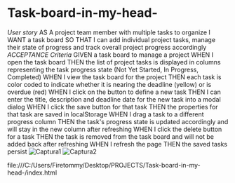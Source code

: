 # Task-board-in-my-head-
*User story*
AS A project team member with multiple tasks to organize
I WANT a task board 
SO THAT I can add individual project tasks, manage their state of progress and track overall project progress accordingly
*ACCEPTANCE Criteria*
GIVEN a task board to manage a project
WHEN I open the task board
THEN the list of project tasks is displayed in columns representing the task progress state (Not Yet Started, In Progress, Completed)
WHEN I view the task board for the project
THEN each task is color coded to indicate whether it is nearing the deadline (yellow) or is overdue (red)
WHEN I click on the button to define a new task
THEN I can enter the title, description and deadline date for the new task into a modal dialog
WHEN I click the save button for that task
THEN the properties for that task are saved in localStorage
WHEN I drag a task to a different progress column
THEN the task's progress state is updated accordingly and will stay in the new column after refreshing
WHEN I click the delete button for a task
THEN the task is removed from the task board and will not be added back after refreshing
WHEN I refresh the page
THEN the saved tasks persist
![Captura1](https://github.com/MathewG2099/Task-board-in-my-head-/assets/160433914/9d9dee0b-4e5f-45e6-972e-8206b703b76b)
![Captura2](https://github.com/MathewG2099/Task-board-in-my-head-/assets/160433914/569ca439-7d7f-41a7-bc74-079bfcc13a7d)


file:///C:/Users/Firetommy/Desktop/PROJECTS/Task-board-in-my-head-/index.html
